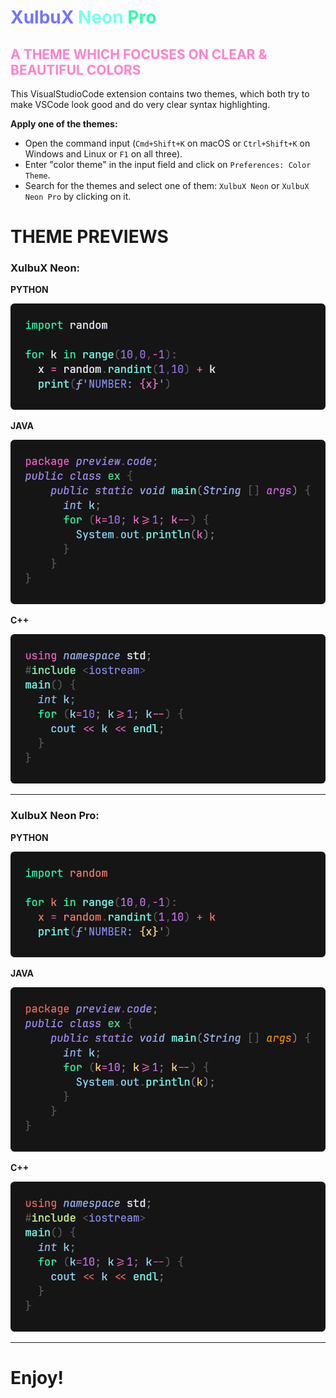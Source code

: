 # <font color="#7075FF">XulbuX</font> <font color="#77FFEF">Neon</font> <font color="#2BFFAB">Pro</font>

## <font color="#FF80CC">A THEME WHICH FOCUSES ON CLEAR & BEAUTIFUL COLORS</font>

This VisualStudioCode extension contains two themes, which both try to make VSCode look good and do very clear syntax highlighting.

**Apply one of the themes:**

* Open the command input (`Cmd+Shift+K` on macOS or `Ctrl+Shift+K` on Windows and Linux or `F1` on all three).
* Enter "color theme" in the input field and click on `Preferences: Color Theme`.
* Search for the themes and select one of them: `XulbuX Neon` or `XulbuX Neon Pro` by clicking on it.


# THEME PREVIEWS

### XulbuX Neon:

**PYTHON**

![Python Code Preview](preview/img/ex-python_neon.png)

**JAVA**

![Java Code Preview](preview/img/ex-java_neon.png)

**C++**

![C++ Code Preview](preview/img/ex-c++_neon.png)

---

### XulbuX Neon Pro:

**PYTHON**

![Python Code Preview](preview/img/ex-python_neon-pro.png)

**JAVA**

![Java Code Preview](preview/img/ex-java_neon-pro.png)

**C++**

![C++ Code Preview](preview/img/ex-c++_neon-pro.png)

---

# Enjoy!
